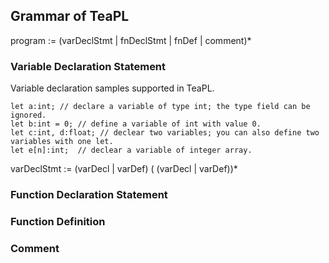 ## Grammar of TeaPL

program := (varDeclStmt | fnDeclStmt | fnDef | comment)*

### Variable Declaration Statement

Variable declaration samples supported in TeaPL.
```
let a:int; // declare a variable of type int; the type field can be ignored.
let b:int = 0; // define a variable of int with value 0.
let c:int, d:float; // declear two variables; you can also define two variables with one let.
let e[n]:int;  // declear a variable of integer array.
```

varDeclStmt := <LET> (varDecl | varDef) (<COMMA> (varDecl | varDef))* <SEMI> 

### Function Declaration Statement

### Function Definition

### Comment
